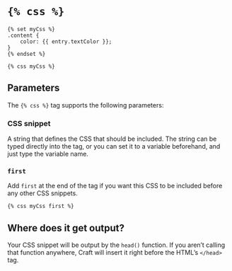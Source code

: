 # `{% css %}`

```twig
{% set myCss %}
.content {
    color: {{ entry.textColor }};
}
{% endset %}

{% css myCss %}
```

## Parameters

The `{% css %}` tag supports the following parameters:

### CSS snippet

A string that defines the CSS that should be included. The string can be typed directly into the tag, or you can set it to a variable beforehand, and just type the variable name.

### `first`

Add `first` at the end of the tag if you want this CSS to be included before any other CSS snippets.

```twig
{% css myCss first %}
```

## Where does it get output?

Your CSS snippet will be output by the `head()` function. If you aren’t calling that function anywhere, Craft will insert it right before the HTML’s `</head>` tag.